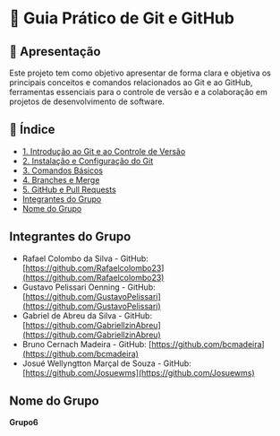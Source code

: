 # 📌 Guia Prático de Git e GitHub

## 🎯 Apresentação

Este projeto tem como objetivo apresentar de forma clara e objetiva os principais conceitos e comandos relacionados ao Git e ao GitHub, ferramentas essenciais para o controle de versão e a colaboração em projetos de desenvolvimento de software.

## 📑 Índice

- [1. Introdução ao Git e ao Controle de Versão](https://github.com/Rafaelcolombo23/manual-git-grupo6/blob/main/introducao.md)
- [2. Instalação e Configuração do Git](https://github.com/Rafaelcolombo23/manual-git-grupo6/blob/main/instalação-e-configuração-do-git.md)
- [3. Comandos Básicos](https://github.com/Rafaelcolombo23/manual-git-grupo6/blob/main/comandos-basicos.md)
- [4. Branches e Merge](https://github.com/Rafaelcolombo23/manual-git-grupo6/blob/main/04-ramificacoes-merge.md)
- [5. GitHub e Pull Requests](https://github.com/Rafaelcolombo23/manual-git-grupo6/blob/main/05-pull-requests.md)
- [Integrantes do Grupo](#integrantes-do-grupo)
- [Nome do Grupo](#nome-do-grupo)

## Integrantes do Grupo

- Rafael Colombo da Silva - GitHub: [https://github.com/Rafaelcolombo23](https://github.com/Rafaelcolombo23)
- Gustavo Pelissari Oenning - GitHub: [https://github.com/GustavoPelissari](https://github.com/GustavoPelissari)
- Gabriel de Abreu da Silva - GitHub: [https://github.com/GabriellzinAbreu](https://github.com/GabriellzinAbreu)
- Bruno Cernach Madeira - GitHub: [https://github.com/bcmadeira](https://github.com/bcmadeira)
- Josué Wellyngtton Marçal de Souza - GitHub: [https://github.com/Josuewms](https://github.com/Josuewms)

## Nome do Grupo

**Grupo6**

